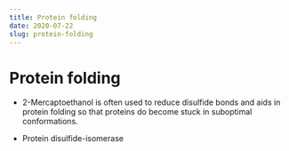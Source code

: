 ```yaml
---
title: Protein folding
date: 2020-07-22
slug: protein-folding
---
```


# Protein folding

* 2-Mercaptoethanol is often used to reduce disulfide bonds and aids in protein folding so that proteins do become stuck in suboptimal conformations.

* Protein disulfide-isomerase
